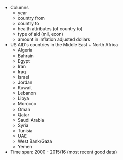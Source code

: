 

* Columns
    * year
    * country from
    * country to
    * health attributes (of country to)
    * type of aid (mil, econ)
    * amount in inflation adjusted dollars
* US AID's countries in the Middle East + North Africa
    * Algeria
    * Bahrain
    * Egypt
    * Iran 
    * Iraq
    * Israel
    * Jordan
    * Kuwait
    * Lebanon
    * Libya
    * Morocco
    * Oman
    * Qatar
    * Saudi Arabia
    * Syria
    * Tunisia
    * UAE
    * West Bank/Gaza
    * Yemen
* Time span: 2000 - 2015/16 (most recent good data)
